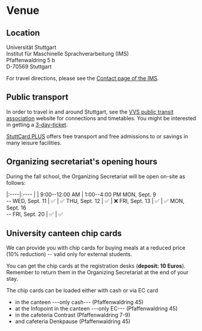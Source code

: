 
# Venue


## Location

Universität Stuttgart   
Institut für Maschinelle Sprachverarbeitung (IMS)   
Pfaffenwaldring 5 b   
D-70569 Stuttgart   


For travel directions, please see the [Contact page of the IMS](http://www.ims.uni-stuttgart.de/institut/kontakt/index.en.html).


## Public transport 

In order to travel in and around Stuttgart, see the [VVS public transit association](http://en.vvs.de) website for connections and timetables. You might be interested in getting a [3-day-ticket](http://www.vvs.de/tickets/sondertickets/3-tageticket-20182019).

[StuttCard PLUS](https://www.stuttgart-tourist.de/en/o-stuttcard-experience-stuttgart) offers free transport and free admissions to or savings in many leisure facilities.


## Organizing secretariat's opening hours 

During the fall school, the Organizing Secretariat will be open
on-site as follows:

|:----|:----
| | 9:00--12:00 AM | 1:00--4:00 PM
MON, Sept. 9 <br>-- WED, Sept. 11 | &#9989; | &#9989;
THU, Sept. 12 | &#9989; | &#10060;
FRI, Sept. 13 |  &#9989; | &#9989;
MON, Sept. 16 <br>-- FRI, Sept. 20 | &#9989; | &#9989;


## University canteen chip cards

We can provide you with chip cards for buying meals at a reduced price (10% reduction) -- valid only for external students.

You can get the chip cards at the registration desks (**deposit: 10 Euros**). Remember to return them in the Organizing Secretariat at the end of your stay.

The chip cards can be loaded either with cash or via EC card
+ in the canteen ---only cash--- (Pfaffenwaldring 45)
+ at the Infopoint in the canteen  ---only EC--- (Pfaffenwaldring 45)
+ in the cafeteria Contrast (Pfaffenwaldring 7-9) 
+ and cafeteria Denkpause (Pfaffenwaldring 45)
